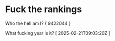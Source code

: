 # Fuck the rankings

Who the hell am I?
{ 9422044 }

What fucking year is it?
[ 2025-02-21T09:03:20Z ]
